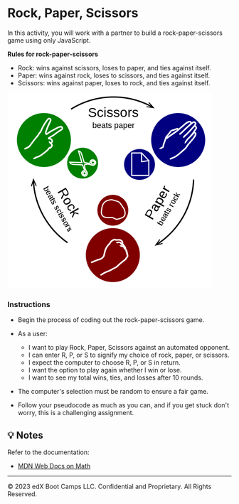 # Rock, Paper, Scissors

In this activity, you will work with a partner to build a rock-paper-scissors game using only JavaScript.

**Rules for rock-paper-scissors**

* Rock: wins against scissors, loses to paper, and ties against itself.
* Paper: wins against rock, loses to scissors, and ties against itself.
* Scissors: wins against paper, loses to rock, and ties against itself.

![RPS-Example-Picture](images/RPS-example.png)

### Instructions

* Begin the process of coding out the rock-paper-scissors game.

* As a user:
  * I want to play Rock, Paper, Scissors against an automated opponent.
  * I can enter R, P, or S to signify my choice of rock, paper, or scissors.
  * I expect the computer to choose R, P, or S in return.
  * I want the option to play again whether I win or lose.
  * I want to see my total wins, ties, and losses after 10 rounds.

* The computer's selection must be random to ensure a fair game.

* Follow your pseudocode as much as you can, and if you get stuck don't worry, this is a challenging assignment.

## 💡 Notes

Refer to the documentation:

* [MDN Web Docs on Math](https://developer.mozilla.org/en-US/docs/Web/JavaScript/Reference/Global_Objects/Math)

---

© 2023 edX Boot Camps LLC. Confidential and Proprietary. All Rights Reserved.

